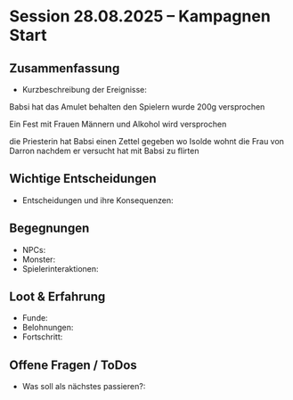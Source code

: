 # Session 28.08.2025 – Kampagnen Start

## Zusammenfassung
- Kurzbeschreibung der Ereignisse:

Babsi hat das Amulet behalten 
den Spielern wurde 200g versprochen

Ein Fest mit Frauen Männern und Alkohol wird versprochen

die Priesterin hat Babsi einen Zettel gegeben wo Isolde wohnt die Frau von Darron nachdem er versucht hat mit Babsi zu flirten

## Wichtige Entscheidungen
- Entscheidungen und ihre Konsequenzen:

## Begegnungen
- NPCs:
- Monster:
- Spielerinteraktionen:

## Loot & Erfahrung
- Funde:
- Belohnungen:
- Fortschritt:

## Offene Fragen / ToDos
- Was soll als nächstes passieren?:
